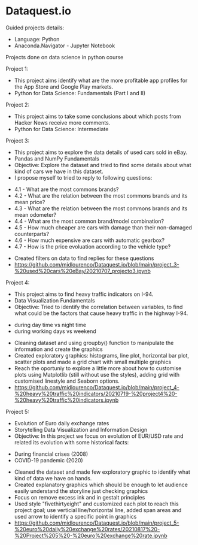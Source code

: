 # Dataquest.io

Guided projects details:
- Language: Python
- Anaconda.Navigator - Jupyter Notebook


Projects done on data science in python course

Project 1: 
- This project aims identify what are the more profitable app profiles for the App Store and Google Play markets.
- Python for Data Science: Fundamentals (Part I and II)

Project 2:
- This project aims to take some conclusions about which posts from Hacker News receive more comments.
- Python for Data Science: Intermediate

Project 3:
- This project aims to explore the data details of used cars sold in eBay.
- Pandas and NumPy Fundamentals 
- Objective: Explore the dataset and tried to find some details about what kind of cars we have in this dataset.
- I propose myself to tried to reply to following questions:
* 4.1 - What are the most commons brands?
* 4.2 - What are the relation between the most commons brands and its mean price?
* 4.3 - What are the relation between the most commons brands and its mean odometer?
* 4.4 - What are the most common brand/model combination?
* 4.5 - How much cheaper are cars with damage than their non-damaged counterparts?
* 4.6 - How much expensive are cars with automatic gearbox?
* 4.7 - How is the price evoluation according to the vehicle type?
- Created filters on data to find replies for these questions
- https://github.com/midlourenco/Dataquest.io/blob/main/project_3-%20used%20cars%20eBay/20210707_projecto3.ipynb



Project 4:
- This project aims  to find heavy traffic indicators on I-94.
- Data Visualization Fundamentals
- Objective: Tried to identify the correlation between variables, to find what could be the factors that cause heavy traffic in the highway I-94.
* during day time vs night time
* during working days vs weekend
- Cleaning dataset and using groupby() function to manipulate the information and create the graphics
- Created exploratory graphics: histograms, line plot, horizontal bar plot, scatter plots and made a grid chart with small multiple graphics
- Reach the oportuniy to explore a little more about how to customise plots using Matplotlib (still without use the styles), adding grid with customised linestyle and Seaborn options.
- https://github.com/midlourenco/Dataquest.io/blob/main/project_4-%20heavy%20traffic%20indicators/20210719-%20project4%20-%20heavy%20traffic%20indicators.ipynb

Project 5:
- Evolution of Euro daily exchange rates
- Storytelling Data Visualization and Information Design
- Objective: In this project we focus on evolution of EUR/USD rate and related its evolution with some historical facts:
* During financial crises (2008) 
* COVID-19 pandemic (2020)
- Cleaned the dataset and made few exploratory graphic to identify what kind of data we have on hands.
- Created explanatory graphics which should be enough to let audience easily understand the storyline just checking graphics
- Focus on remove excess ink and in gestalt principles
- Used style "fivethirtyeight" and customized each plot to reach this project goal; use verticial line/horizontal line, added span areas and used arrow to identify a specific point in graphics
- https://github.com/midlourenco/Dataquest.io/blob/main/project_5-%20euro%20daily%20exchange%20rates/20210817%20-%20Project%205%20-%20euro%20exchange%20rate.ipynb
